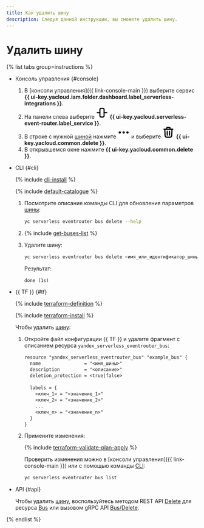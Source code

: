 ```yaml
---
title: Как удалить шину
description: Следуя данной инструкции, вы сможете удалить шину.
---
```


# Удалить шину

{% list tabs group=instructions %}

- Консоль управления {#console}

  1. В [консоли управления]({{ link-console-main }}) выберите сервис **{{ ui-key.yacloud.iam.folder.dashboard.label_serverless-integrations }}**.
  1. На панели слева выберите ![image](../../../../_assets/console-icons/object-align-center-vertical.svg) **{{ ui-key.yacloud.serverless-event-router.label_service }}**.
  1. В строке с нужной [шиной](../../../concepts/eventrouter/bus.md) нажмите ![image](../../../../_assets/console-icons/ellipsis.svg) и выберите ![image](../../../../_assets/console-icons/trash-bin.svg) **{{ ui-key.yacloud.common.delete }}**.
  1. В открывшемся окне нажмите **{{ ui-key.yacloud.common.delete }}**.

- CLI {#cli}

  {% include [cli-install](../../../../_includes/cli-install.md) %}

  {% include [default-catalogue](../../../../_includes/default-catalogue.md) %}

  1. Посмотрите описание команды CLI для обновления параметров [шины](../../../concepts/eventrouter/bus.md):

      ```bash
      yc serverless eventrouter bus delete --help
      ```

  1. {% include [get-buses-list](../../../../_includes/serverless-integrations/get-buses-list.md) %}
  1. Удалите шину:

      ```bash
      yc serverless eventrouter bus delete <имя_или_идентификатор_шины>
      ```

      Результат:

      ```text
      done (1s)
      ```

- {{ TF }} {#tf}

  {% include [terraform-definition](../../../../_tutorials/_tutorials_includes/terraform-definition.md) %}

  {% include [terraform-install](../../../../_includes/terraform-install.md) %}

  Чтобы удалить [шину](../../../concepts/eventrouter/bus.md):

  1. Откройте файл конфигурации {{ TF }} и удалите фрагмент с описанием ресурса `yandex_serverless_eventrouter_bus`:

      ```hcl
      resource "yandex_serverless_eventrouter_bus" "example_bus" {
        name                = "<имя_шины>"
        description         = "<описание>"
        deletion_protection = <true|false>

        labels = {
          <ключ_1> = "<значение_1>"
          <ключ_2> = "<значение_2>"
          ...
          <ключ_n> = "<значение_n>"
        }
      }
      ```

  1. Примените изменения:

      {% include [terraform-validate-plan-apply](../../../../_tutorials/_tutorials_includes/terraform-validate-plan-apply.md) %}

      Проверить изменения можно в [консоли управления]({{ link-console-main }}) или с помощью команды [CLI](../../../../cli/):

      ```bash
      yc serverless eventrouter bus list
      ```

- API {#api}

  Чтобы удалить [шину](../../../concepts/eventrouter/bus.md), воспользуйтесь методом REST API [Delete](../../../../serverless-integrations/eventrouter/api-ref/Bus/delete.md) для ресурса [Bus](../../../../serverless-integrations/eventrouter/api-ref/Bus/index.md) или вызовом gRPC API [Bus/Delete](../../../../serverless-integrations/eventrouter/api-ref/grpc/Bus/delete.md).

{% endlist %}